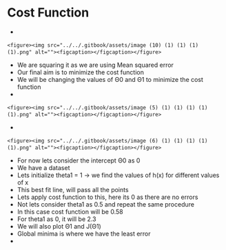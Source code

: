 # Cost Function

*

    <figure><img src="../../.gitbook/assets/image (10) (1) (1) (1) (1).png" alt=""><figcaption></figcaption></figure>
* We are squaring it as we are using Mean squared error
* Our final aim is to minimize the cost function
* We will be changing the values of Θ0 and Θ1 to minimize the cost function
*

    <figure><img src="../../.gitbook/assets/image (5) (1) (1) (1) (1) (1).png" alt=""><figcaption></figcaption></figure>
*

    <figure><img src="../../.gitbook/assets/image (6) (1) (1) (1) (1) (1).png" alt=""><figcaption></figcaption></figure>
* For now lets consider the intercept Θ0 as 0
* We have a dataset
* Lets initialize theta1 = 1 -> we find the values of h(x) for different values of x
* This best fit line, will pass all the points
* Lets apply cost function to this, here its 0 as there are no errors
* Not lets consider theta1 as 0.5 and repeat the same procedure
* In this case cost function will be 0.58
* For theta1 as 0, it will be 2.3
* We will also plot Θ1 and J(Θ1)
* Global minima is where we have the least error
*
